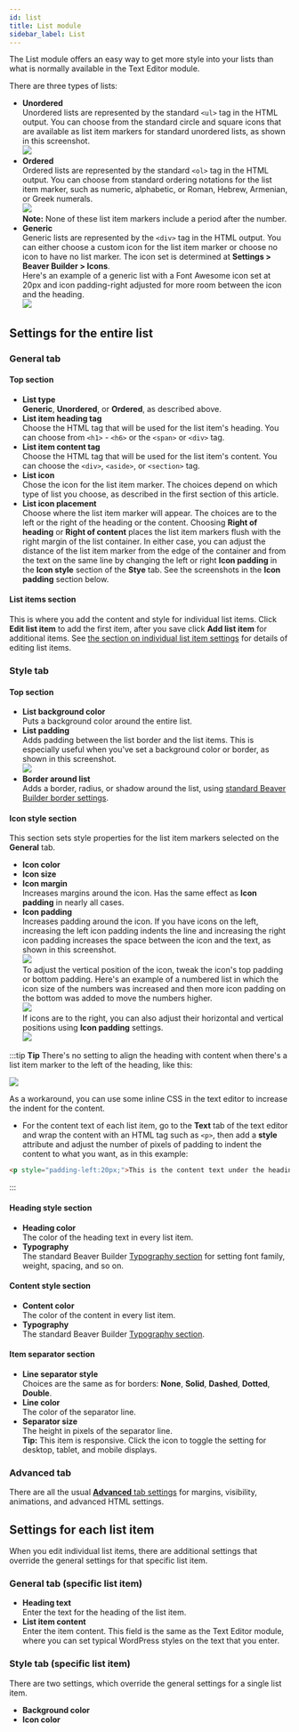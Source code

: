 ```yaml
---
id: list
title: List module
sidebar_label: List
---
```


The List module offers an easy way to get more style into your lists than what is normally available in the Text Editor module. 

There are three types of lists:

* **Unordered**  
  Unordered lists are represented by the standard `<ul>` tag in the HTML output. You can choose from the standard circle and square icons that are available as list item markers for standard unordered lists, as shown in this screenshot.  
  ![](/img/list-800a64f4.png)
* **Ordered**  
  Ordered lists are represented by the standard `<ol>` tag in the HTML output. You can choose from standard ordering notations for the list item marker, such as numeric, alphabetic, or Roman, Hebrew, Armenian, or Greek numerals.  
  ![](/img/list-eb77e45b.png)  
  **Note:** None of these list item markers include a period after the number.
* **Generic**  
  Generic lists are represented by the `<div>` tag in the HTML output. You can either choose a custom icon for the list item marker or choose no icon to have no list marker. The icon set is determined at **Settings > Beaver Builder > Icons**.  
  Here's an example of a generic list with a Font Awesome icon set at 20px and icon padding-right adjusted for more room between the icon and the heading.  
  ![](/img/list-02c09849.png)

## Settings for the entire list

### General tab

#### Top section

* **List type**  
  **Generic**, **Unordered**, or **Ordered**, as described above.
* **List item heading tag**  
  Choose the HTML tag that will be used for the list item's heading. You can choose from `<h1>` - `<h6>` or the `<span>` or `<div>` tag.
* **List item content tag**  
  Choose the HTML tag that will be used for the list item's content. You can choose the `<div>`, `<aside>`, or `<section>` tag.
* **List icon**  
  Chose the icon for the list item marker. The choices depend on which type of list you choose, as described in the first section of this article.
* **List icon placement**  
  Choose where the list item marker will appear. The choices are to the left or the right of the heading or the content. Choosing **Right of heading** or **Right of content** places the list item markers flush with the right margin of the list container. In either case, you can adjust the distance of the list item marker from the edge of the container and from the text on the same line by changing the left or right **Icon padding** in the **Icon style** section of the **Stye** tab. See the screenshots in the **Icon padding** section below.

#### List items section

This is where you add the content and style for individual list items. Click **Edit list item** to add the first item, after you save click **Add list item** for additional items. See [the section on individual list item settings](#settings-for-each-list-item) for details of editing list items.

### Style tab

#### Top section

* **List background color**  
  Puts a background color around the entire list.
* **List padding**  
  Adds padding between the list border and the list items. This is especially useful when you've set a background color or border, as shown in this screenshot.  
  ![](/img/list-2c8bcc7e.png)
* **Border around list**  
  Adds a border, radius, or shadow around the list, using [standard Beaver Builder border settings](/beaver-builder/styles/effects/borders.md).

#### Icon style section

This section sets style properties for the list item markers selected on the **General** tab.

* **Icon color**  
* **Icon size**  
* **Icon margin**  
  Increases margins around the icon. Has the same effect as **Icon padding** in nearly all cases.
* **Icon padding**  
  Increases padding around the icon. If you have icons on the left, increasing the left icon padding indents the line and increasing the right icon padding increases the space between the icon and the text, as shown in this screenshot.  
  ![](/img/list-db5b4afd.png)  
  To adjust the vertical position of the icon, tweak the icon's top padding or bottom padding. Here's an example of a numbered list in which the icon size of the numbers was increased and then more icon padding on the bottom was added to move the numbers higher.  
  ![](/img/list-86a3d88a.png)  
  If icons are to the right, you can also adjust their horizontal and vertical positions using **Icon padding** settings.  
  ![](/img/list-99fa8c20.png)

:::tip **Tip**
There's no setting to align the heading with content when there's a list item marker to the left of the heading, like this:

![](/img/list-ce393451.png)

As a workaround, you can use some inline CSS in the text editor to increase the indent for the content.

* For the content text of each list item, go to the **Text** tab of the text editor and wrap the content with an HTML tag such as `<p>`, then add a **style** attribute and adjust the number of pixels of padding to indent the content to what you want, as in this example:  
```html
<p style="padding-left:20px;">This is the content text under the heading, indented by 20px.</p>
```
:::

#### Heading style section

* **Heading color**  
  The color of the heading text in every list item.
* **Typography**  
  The standard Beaver Builder [Typography section](/beaver-builder/styles/typography/typography.md) for setting font family, weight, spacing, and so on.

#### Content style section

* **Content color**  
  The color of the content in every list item.
* **Typography**  
    The standard Beaver Builder [Typography section](/beaver-builder/styles/typography/typography.md).

#### Item separator section

* **Line separator style**  
  Choices are the same as for borders: **None**, **Solid**, **Dashed**, **Dotted**, **Double**.
* **Line color**  
  The color of the separator line.
* **Separator size**  
  The height in pixels of the separator line.  
  **Tip:** This item is responsive. Click the icon to toggle the setting for desktop, tablet, and mobile displays.

### Advanced tab

There are all the usual [**Advanced** tab settings](/beaver-builder/layouts/advanced-tab-for-rows-columns-modules.md) for margins, visibility, animations, and advanced HTML settings.

## Settings for each list item

When you edit individual list items, there are additional settings that override the general settings for that specific list item.

### General tab (specific list item)

* **Heading text**  
  Enter the text for the heading of the list item.
* **List item content**  
  Enter the item content. This field is the same as the Text Editor module, where you can set typical WordPress styles on the text that you enter.

### Style tab (specific list item)

There are two settings, which override the general settings for a single list item.

* **Background color**
* **Icon color**